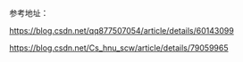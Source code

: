 参考地址：

https://blog.csdn.net/qq877507054/article/details/60143099


https://blog.csdn.net/Cs_hnu_scw/article/details/79059965